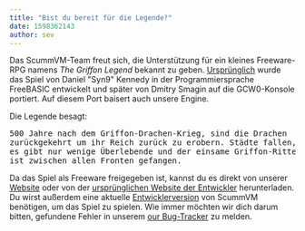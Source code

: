 ```yaml
---
title: "Bist du bereit für die Legende?"
date: 1598362143
author: sev
---
```


Das ScummVM-Team freut sich, die Unterstützung für ein kleines Freeware-RPG namens <i>The Griffon Legend</i> bekannt zu geben.  [Ursprünglich](http://syn9.thehideoutgames.com/index_backup.php) wurde das Spiel von Daniel "Syn9" Kennedy in der Programmiersprache FreeBASIC entwickelt und später von Dmitry Smagin auf die GCW0-Konsole portiert. Auf diesem Port baisert auch unsere Engine.

Die Legende besagt:

<pre>500 Jahre nach dem Griffon-Drachen-Krieg, sind die Drachen
zurückgekehrt um ihr Reich zurück zu erobern. Städte fallen,
es gibt nur wenige Überlebende und der einsame Griffon-Ritter Fayne
ist zwischen allen Fronten gefangen.</pre>

Da das Spiel als Freeware freigegeben ist, kannst du es direkt von unserer [Website](https://www.scummvm.org/games/) oder von der [ursprünglichen Website der Entwickler](http://syn9.thehideoutgames.com/index_backup.php?table=griffonlegend) herunterladen. Du wirst außerdem eine aktuelle [Entwicklerversion](https://buildbot.scummvm.org/builds.html) von ScummVM benötigen, um das Spiel zu spielen. Wie immer möchten wir dich darum bitten, gefundene Fehler in unserem [our Bug-Tracker](https://bugs.scummvm.org/) zu melden.
